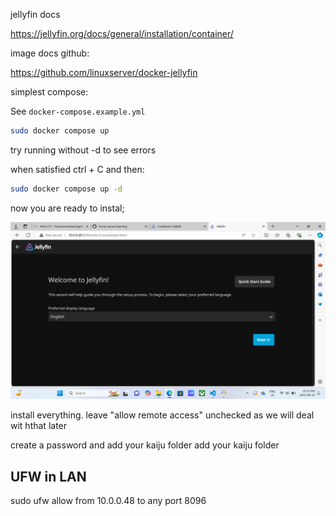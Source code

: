 




jellyfin docs

https://jellyfin.org/docs/general/installation/container/

image docs github:

https://github.com/linuxserver/docker-jellyfin

simplest compose:

See `docker-compose.example.yml`



```bash
sudo docker compose up
```

try running without -d to see errors

when satisfied ctrl + C and then:


```bash
sudo docker compose up -d
```

now you are ready to instal;

![Initial Jellyfun Setup](images/initial-setup.png)

install everything.  leave "allow remote access" unchecked as we will deal wit hthat later


create a password and add your kaiju folder 
add your kaiju folder


## UFW in LAN

 sudo ufw allow from 10.0.0.48 to any port 8096
